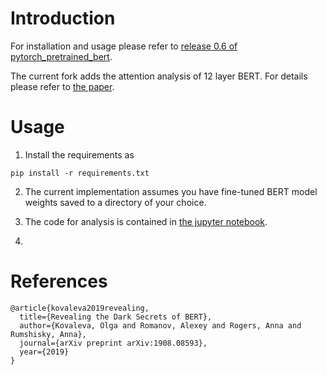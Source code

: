 # Introduction
For installation and usage please refer to [release 0.6 of pytorch_pretrained_bert](https://github.com/huggingface/transformers/releases).

The current fork adds the attention analysis of 12 layer BERT. For details please refer to [the paper](https://arxiv.org/abs/1908.08593).

# Usage
1. Install the requirements as
```
pip install -r requirements.txt
```

2. The current implementation assumes you have fine-tuned BERT model weights saved to a directory of your choice. 

3. The code for analysis is contained in [the jupyter notebook](./visualize_attention.ipynb).

4. 


# References
```
@article{kovaleva2019revealing,
  title={Revealing the Dark Secrets of BERT},
  author={Kovaleva, Olga and Romanov, Alexey and Rogers, Anna and Rumshisky, Anna},
  journal={arXiv preprint arXiv:1908.08593},
  year={2019}
}
```

